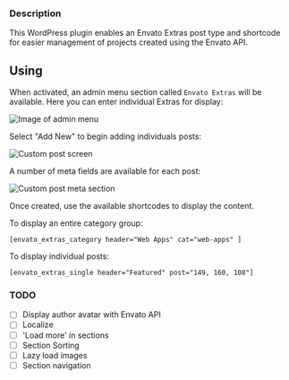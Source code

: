 ### Description

This WordPress plugin enables an Envato Extras post type and shortcode for easier management of projects created using the Envato API.

## Using

When activated, an admin menu section called `Envato Extras` will be available. Here you can enter individual Extras for display:

![Image of admin menu](http://envato.d.pr/QCrsIF/29v4gA11+)

Select "Add New" to begin adding individuals posts:

![Custom post screen](http://envato.d.pr/mILDYQ/5Vm7sPPd+)

A number of meta fields are available for each post:

![Custom post meta section](http://envato.d.pr/yjuh2r/5SDNI5t1+)

Once created, use the available shortcodes to display the content.

To display an entire category group:

`[envato_extras_category header="Web Apps" cat="web-apps" ]`

To display individual posts:

`[envato_extras_single header="Featured" post="149, 160, 108"]`


### TODO
- [ ] Display author avatar with Envato API
- [ ] Localize
- [ ] 'Load more' in sections
- [ ] Section Sorting
- [ ] Lazy load images
- [ ] Section navigation
